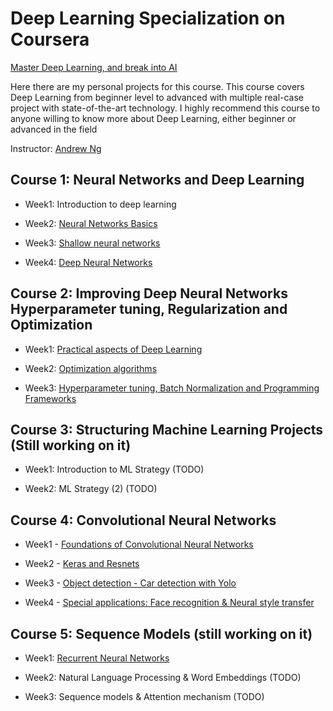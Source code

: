 # Deep Learning Specialization on Coursera

[Master Deep Learning, and break into AI](https://www.coursera.org/specializations/deep-learning)

Here there are my personal projects for this course. This course covers Deep Learning from beginner level to advanced with multiple real-case project with state-of-the-art technology. I highly recommend this course to anyone willing to know more about Deep Learning, either beginner or advanced in the field

Instructor: [Andrew Ng](https://www.andrewng.org/)

## Course 1: Neural Networks and Deep Learning

- Week1: Introduction to deep learning

- Week2: [Neural Networks Basics](https://github.com/Julen96/coursera-deep-learning/tree/master/Neural_Networks_and_Deep_Learning/Week%202%20Neural%20Networks%20Basics)

- Week3: [Shallow neural networks](https://github.com/Julen96/coursera-deep-learning/tree/master/Neural_Networks_and_Deep_Learning/Week%203%20Shallow%20Neural%20Networks)

- Week4: [Deep Neural Networks](https://github.com/Julen96/coursera-deep-learning/tree/master/Neural_Networks_and_Deep_Learning/Week%204%20Deep%20Neural%20Networks)

## Course 2: Improving Deep Neural Networks Hyperparameter tuning, Regularization and Optimization

- Week1: [Practical aspects of Deep Learning](https://github.com/Julen96/coursera-deep-learning/tree/master/Improving_Deep_Neural_Networks/Week%201%20Practical%20aspects%20of%20Deep%20Learning)

- Week2: [Optimization algorithms](https://github.com/Julen96/coursera-deep-learning/tree/master/Improving_Deep_Neural_Networks/Week%202%20Optimization%20algorithms)

- Week3: [Hyperparameter tuning, Batch Normalization and Programming Frameworks](https://github.com/Julen96/coursera-deep-learning/tree/master/Improving_Deep_Neural_Networks/Week%203%20Hyperparameter%20tuning%20and%20Tensowrflow)

## Course 3: Structuring Machine Learning Projects (Still working on it)

- Week1: Introduction to ML Strategy (TODO)

- Week2: ML Strategy (2) (TODO)

## Course 4: Convolutional Neural Networks

- Week1 - [Foundations of Convolutional Neural Networks](https://github.com/Julen96/coursera-deep-learning/tree/master/Convolutional_Neural_Networks/Week%201%20Foundations)

- Week2 - [Keras and Resnets](https://github.com/Julen96/coursera-deep-learning/tree/master/Convolutional_Neural_Networks/Week%202%20Keras%20and%20Resnets)

- Week3 - [Object detection - Car detection with Yolo](https://github.com/Julen96/coursera-deep-learning/tree/master/Convolutional_Neural_Networks/Week%203%20car%20detection%20YOLO)

- Week4 - [Special applications: Face recognition & Neural style transfer](https://github.com/Julen96/coursera-deep-learning/tree/master/Convolutional_Neural_Networks/Week%204%20Face%20Recognition%20and%20Neural%20Style%20Transfer)

## Course 5: Sequence Models (still working on it)

- Week1: [Recurrent Neural Networks](https://github.com/Julen96/coursera-deep-learning/tree/master/Course%205%20-%20Sequence_Models/Week%201%20Recurrent%20Neural%20Networks)

- Week2: Natural Language Processing & Word Embeddings (TODO)

- Week3: Sequence models & Attention mechanism (TODO)

